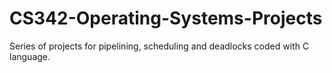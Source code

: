 # CS342-Operating-Systems-Projects
Series of projects for pipelining, scheduling and deadlocks coded with C language.
